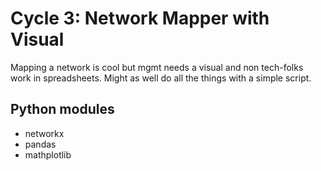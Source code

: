 # Cycle 3: Network Mapper with Visual
Mapping a network is cool but mgmt needs a visual and non tech-folks work in spreadsheets.
Might as well do all the things with a simple script.
## Python modules
- networkx
- pandas
- mathplotlib
